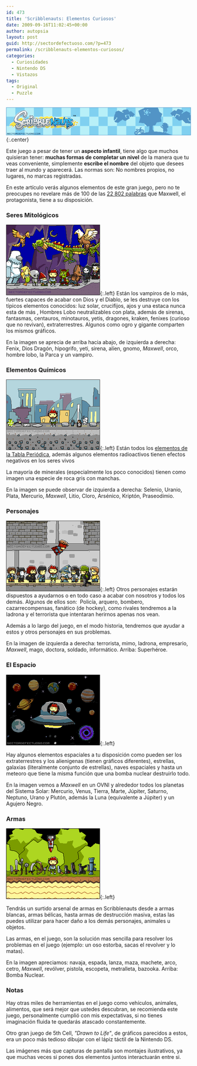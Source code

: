```yaml
---
id: 473
title: 'Scribblenauts: Elementos Curiosos'
date: 2009-09-16T11:02:45+00:00
author: autopsia
layout: post
guid: http://sectordefectuoso.com/?p=473
permalink: /scribblenauts-elementos-curiosos/
categories:
  - Curiosidades
  - Nintendo DS
  - Vistazos
tags:
  - Original
  - Puzzle
---
```

![Scribblenauts](/images/2009/09/scribblenauts.gif){:.center}

Este juego a pesar de tener un **aspecto infantil**, tiene algo que muchos quisieran tener: **muchas formas de completar un nivel** de la manera que tu veas conveniente, simplemente **escribe el nombre** del objeto que desees traer al mundo y aparecerá. Las normas son: No nombres propios, no lugares, no marcas registradas.

En este artículo verás algunos elementos de este gran juego, pero no te preocupes no revelare más de 100 de las [22 802 palabras](http://cetraland.wordpress.com/2009/09/13/scribblenauts-y-sus-22802-palabras/) que Maxwell, el protagonista, tiene a su disposición.

<!--more-->

### Seres Mitológicos

![Criaturas en Scribblenauts](/images/2009/09/scribblecriaturas.png){:.left}
Están los vampiros de lo más, fuertes capaces de acabar con Dios y el Diablo, se les destruye con los típicos elementos conocidos: luz solar, crucifijos, ajos y una estaca nunca esta de más , Hombres Lobo neutralizables con plata, además de sirenas, fantasmas, centauros, minotauros, yetis, dragones, kraken, fenixes (curioso que no revivan), extraterrestres. Algunos como ogro y gigante comparten los mismos gráficos.

En la imagen se aprecia de arriba hacia abajo, de izquierda a derecha: Fenix, Dios Dragón, hipogrifo, yeti, sirena, alíen, gnomo, _Maxwell_, orco, hombre lobo, la Parca y un vampiro.

### Elementos Químicos

![Químicos en Scribblenauts](/images/2009/09/scribblequimicos.png){:.left}
Están todos los [elementos de la Tabla Periódica](http://es.wikipedia.org/wiki/Tabla_peri%C3%B3dica_de_los_elementos), además algunos elementos radioactivos tienen efectos negativos en los seres vivos

La mayoría de minerales (especialmente los poco conocidos) tienen como imagen una especie de roca gris con manchas.

En la imagen se puede observar de izquierda a derecha: Selenio, Uranio, Plata, Mercurio, _Maxwell_, Litio, Cloro, Arsénico, Kriptón, Praseodimio.

### Personajes

![Personajes en Scribblenauts](/images/2009/09/scribblepersonajes.png){:.left}
Otros personajes estarán dispuestos a ayudarnos o en todo caso a acabar con nosotros y todos los demás. Algunos de ellos son:  Policía, arquero, bombero, cazarrecompensas, fanático (de hockey), como rivales tendremos a la ladrona y el terrorista que intentaran herirnos apenas nos vean.

Además a lo largo del juego, en el modo historia, tendremos que ayudar a estos y otros personajes en sus problemas.

En la imagen de izquierda a derecha: terrorista, mimo, ladrona, empresario, _Maxwell_, mago, doctora, soldado, informático. Arriba: Superhéroe.

### El Espacio

![El Espacio en Scribblenauts](/images/2009/09/scribbleespacio.png){:.left}

Hay algunos elementos espaciales a tu disposición como pueden ser los extraterrestres y los alienigenas (tienen gráficos diferentes), estrellas, galaxias (literalmente conjunto de estrellas), naves espaciales y hasta un meteoro que tiene la misma función que una bomba nuclear destruirlo todo.

En la imagen vemos a _Maxwell_ en un OVNI y alrededor todos los planetas del Sistema Solar: Mercurio, Venus, Tierra, Marte, Júpiter, Saturno, Neptuno, Urano y Plutón, además la Luna (equivalente a Júpiter) y un Agujero Negro.

### Armas

![Armas en Scribblenauts](/images/2009/09/scribblearmas.png){:.left}

Tendrás un surtido arsenal de armas en Scribblenauts desde a armas blancas, armas bélicas, hasta armas de destrucción masiva, estas las puedes utilizar para hacer daño a los demás personajes, animales u objetos.

Las armas, en el juego, son la solución mas sencilla para resolver los problemas en el juego (ejemplo: un oso estorba, sacas el revolver y lo matas).

En la imagen apreciamos: navaja, espada, lanza, maza, machete, arco, cetro, _Maxwell_, revólver, pistola, escopeta, metralleta, bazooka. Arriba: Bomba Nuclear.

### Notas

Hay otras miles de herramientas en el juego como vehículos, animales, alimentos, que será mejor que ustedes descubran, se recomienda este juego, personalmente cumplió con mis expectativas, si no tienes imaginación fluida te quedarás atascado constantemente.

Otro gran juego de 5th Cell, _"Drawn to Life"_, de gráficos parecidos a estos, era un poco más tedioso dibujar con el lápiz táctil de la Nintendo DS.

Las imágenes más que capturas de pantalla son montajes ilustrativos, ya que muchas veces si pones dos elementos juntos interactuarán entre si.
